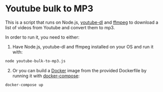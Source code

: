 # Youtube bulk to MP3

This is a script that runs on Node.js, [youtube-dl](https://rg3.github.io/youtube-dl/) and [ffmpeg](https://ffmpeg.org/) to download a list of videos from Youtube and convert them to mp3.

In order to run it, you need to either:

1) Have Node.js, youtube-dl and ffmpeg installed on your OS and run it with:

```bash
node youtube-bulk-to-mp3.js
```

2) Or you can build a [Docker](https://www.docker.com/) image from the provided Dockerfile by running it with [docker-compose](https://docs.docker.com/compose/install/):

```bash
docker-compose up
```
